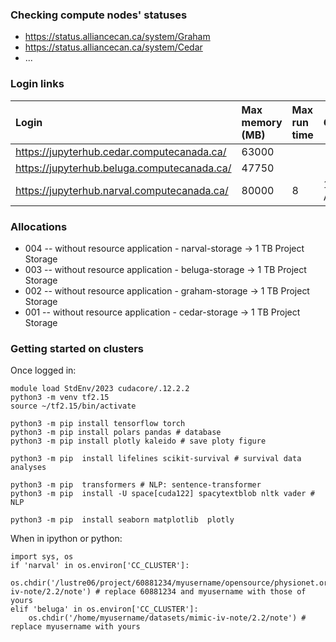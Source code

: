 ### Checking compute nodes' statuses

- https://status.alliancecan.ca/system/Graham
- https://status.alliancecan.ca/system/Cedar
- ...

### Login links

| Login | Max memory (MB) | Max run time | GRU(s)? |
| :-- | :-- | :-- | :-- |
| https://jupyterhub.cedar.computecanada.ca/ |  63000 | | |
| https://jupyterhub.beluga.computecanada.ca/ | 47750 | | | 
| https://jupyterhub.narval.computecanada.ca/ | 80000 | 8 | 1x A700 |  

### Allocations	
- 004 -- without resource application - narval-storage → 1 TB Project Storage
- 003 -- without resource application - beluga-storage → 1 TB Project Storage
- 002 -- without resource application - graham-storage → 1 TB Project Storage
- 001 -- without resource application - cedar-storage → 1 TB Project Storage

### Getting started on clusters

Once logged in:
```
module load StdEnv/2023 cudacore/.12.2.2
python3 -m venv tf2.15
source ~/tf2.15/bin/activate

python3 -m pip install tensorflow torch
python3 -m pip install polars pandas # database
python3 -m pip install plotly kaleido # save ploty figure 

python3 -m pip  install lifelines scikit-survival # survival data analyses

python3 -m pip  transformers # NLP: sentence-transformer
python3 -m pip  install -U space[cuda122] spacytextblob nltk vader # NLP

python3 -m pip  install seaborn matplotlib  plotly
```

When in ipython or python:
```
import sys, os
if 'narval' in os.environ['CC_CLUSTER']:
    os.chdir('/lustre06/project/60881234/myusername/opensource/physionet.org/files/mimic-iv-note/2.2/note') # replace 60881234 and myusername with those of yours 
elif 'beluga' in os.environ['CC_CLUSTER']:
    os.chdir('/home/myusername/datasets/mimic-iv-note/2.2/note') # replace myusername with yours

```
